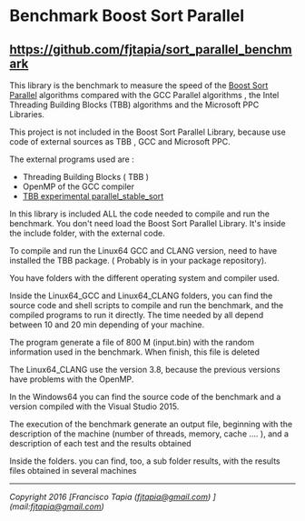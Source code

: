<H1>Benchmark Boost Sort Parallel</H1>
<H2> <a href="https://github.com/fjtapia/sort_parallel_benchmark">https://github.com/fjtapia/sort_parallel_benchmark</a> </H2>


This library is the benchmark to measure the speed of the [Boost Sort Parallel](https://github.com/fjtapia/sort_parallel)	 algorithms compared with the GCC Parallel algorithms , the Intel Threading Building Blocks (TBB)  algorithms and the Microsoft PPC  Libraries.

This project is not included in the Boost Sort Parallel Library, because use code  of external sources as TBB , GCC and Microsoft PPC.

The external programs used are :

* Threading Building Blocks ( TBB )
* OpenMP of the GCC compiler
* [TBB experimental parallel_stable_sort](https://software.intel.com/sites/default/files/managed/48/9b/parallel_stable_sort.zip)

In this library is included ALL the code needed to compile and run the benchmark. You don't need load the Boost Sort Parallel Library. It's inside the include folder, with the external code.

To compile and run the Linux64 GCC and CLANG version, need to have installed the TBB package. ( Probably is in your package repository).

You have folders with the different operating system and compiler used.

Inside the Linux64_GCC and Linux64_CLANG folders, you can find the source code and  shell scripts to compile and run the benchmark, and the compiled programs to run it directly. The time needed by all depend between 10 and 20 min depending of your machine. 

The program generate a file of 800 M (input.bin) with the random information used in the benchmark. When finish, this file is deleted

The Linux64_CLANG use the version 3.8, because the previous versions have problems with the OpenMP.

In the Windows64 you can find the source code of the benchmark and a version compiled with the Visual Studio 2015.

The execution of the benchmark generate an output file, beginning with the description of the machine (number of threads, memory, cache .... ), and a description of each test and the results obtained

Inside the folders. you can find, too, a sub folder results, with the results files obtained in several machines

***
*Copyright 2016  [Francisco Tapia (fjtapia@gmail.com) ] (mail:fjtapia@gmail.com)*
